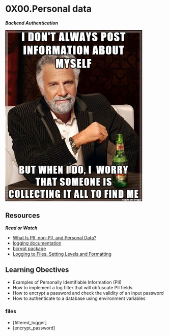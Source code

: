 # 0X00.Personal data

***Backend   Authentication***

![image](./5c48d4f6d4dd8081eb48.png)

## Resources

***Read or Watch***

- [What Is PII, non-PII, and Personal Data?](https://piwik.pro/blog/what-is-pii-personal-data/)
- [logging documentation](https://docs.python.org/3/library/logging.html)
- [bcrypt package](https://github.com/pyca/bcrypt/)
- [Logging to Files, Setting Levels,and Formatting](https://www.youtube.com/watch?v=-ARI4Cz-awo)

## Learning Obectives

- Examples of Personally Identifiable Information (PII)
- How to implement a log filter that will obfuscate PII fields
- How to encrypt a password and check the validity of an input password
- How to authenticate to a database using environment variables

### files

- [filtered_logger]
- [encrypt_password]
